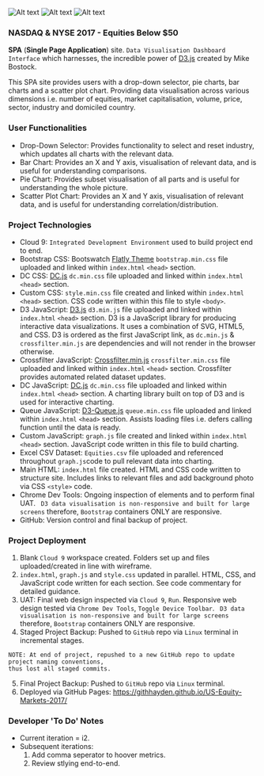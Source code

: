 ![Alt text](https://encrypted-tbn0.gstatic.com/images?q=tbn:ANd9GcTwQ_piv2GVA-o5_GIHWgO2s3TgQyrEsOtMLx0xIWKXNjZihi6G)
![Alt text](https://encrypted-tbn0.gstatic.com/images?q=tbn:ANd9GcRLPWiSNROXs6bgE5tCE1K0U5GxWYbPtWAUzNykjbmAs-xPc0iT3Q)
![Alt text](https://encrypted-tbn0.gstatic.com/images?q=tbn:ANd9GcRaslC_J7vtJGVDJ5GkXLMKmAT0oAM3Lehvd1BDphj74Snnflsg)

### NASDAQ & NYSE 2017 - Equities Below $50
**SPA** (**Single Page Application**) site. `Data Visualisation Dashboard Interface` which harnesses, the incredible power of [D3.js](https://d3js.org/) created by Mike Bostock.

This SPA site provides users with a drop-down selector, pie charts, bar charts and a scatter plot chart. Providing data visualisation across various dimensions i.e. number of equities, market capitalisation, volume, price, sector, industry and domiciled country.

### User Functionalities
* Drop-Down Selector: Provides functionality to select and reset industry, which updates all charts with the relevant data.
* Bar Chart: Provides an X and Y axis, visualisation of relevant data, and is useful for understanding comparisons.
* Pie Chart: Provides subset visualisation of all parts and is useful for understanding the whole picture.
* Scatter Plot Chart: Provides an X and Y axis, visualisation of relevant data, and is useful for understanding correlation/distribution.

### Project Technologies
* Cloud 9: `Integrated Development Environment` used to build project end to end.
* Bootstrap CSS: Bootswatch [Flatly Theme](https://bootswatch.com/flatly/) `bootstrap.min.css` file uploaded and linked within `index.html` `<head>` section.
* DC CSS: [DC.js](https://dc-js.github.io/dc.js/) `dc.min.css` file uploaded and linked within `index.html` `<head>` section.
* Custom CSS: `style.min.css` file created and linked within `index.html` `<head>` section. CSS code written within this file to style `<body>`.
* D3 JavaScript: [D3.js](https://d3js.org/) `d3.min.js` file uploaded and linked within `index.html` `<head>` section. D3 is a JavaScript library for producing interactive data visualizations. It uses a combination of SVG, HTML5, and CSS. D3 is ordered as the first JavaScript link, as `dc.min.js` & `crossfilter.min.js` are dependencies and will not render in the browser otherwise.
* Crossfilter JavaScript: [Crossfilter.min.js](http://square.github.io/crossfilter/) `crossfilter.min.css` file uploaded and linked within `index.html` `<head>` section. Crossfilter provides automated related dataset updates.
* DC JavaScript: [DC.js](https://dc-js.github.io/dc.js/) `dc.min.css` file uploaded and linked within `index.html` `<head>` section. A charting library built on top of D3 and is used for interactive charting.
* Queue JavaScript: [D3-Queue.js](https://github.com/d3/d3-queue) `queue.min.css` file uploaded and linked within `index.html` `<head>` section. Assists loading files i.e. defers calling function until the data is ready.
* Custom JavaScript: `graph.js` file created and linked within `index.html` `<head>` section. JavaScript code written in this file to build charting.
* Excel CSV Dataset: `Equities.csv` file uploaded and referenced throughout `graph.js`code to pull relevant data into charting.
* Main HTML: `index.html` file created. HTML and CSS code written to structure site. Includes links to relevant files and add background photo via CSS `<style>` code.
* Chrome Dev Tools: Ongoing inspection of elements and to perform final UAT. ``` D3 data visualisation is non-responsive and built for large screens``` therefore, `Bootstrap` containers ONLY are responsive.
* GitHub: Version control and final backup of project.

### Project Deployment
1. Blank `Cloud 9` workspace created. Folders set up and files uploaded/created in line with wireframe.
2. `index.html`, `graph.js` and `style.css` updated in parallel. HTML, CSS, and JavaScript code written for each section. See code commentary for detailed guidance.
3. UAT: Final web design inspected via `Cloud 9`, `Run`. Responsive web design tested via `Chrome Dev Tools`, `Toggle Device Toolbar`. ``` D3 data visualisation is non-responsive and built for large screens``` therefore, `Bootstrap` containers ONLY are responsive.
4. Staged Project Backup: Pushed to `GitHub` repo via `Linux` terminal in incremental stages.
```
NOTE: At end of project, repushed to a new GitHub repo to update project naming conventions,
thus lost all staged commits.
```
5. Final Project Backup: Pushed to `GitHub` repo via `Linux` terminal.
6. Deployed via GitHub Pages: https://githhayden.github.io/US-Equity-Markets-2017/

### Developer 'To Do' Notes

* Current iteration = i2.
* Subsequent iterations:
    1. Add comma seperator to hoover metrics.
    2. Review stlying end-to-end.